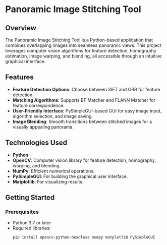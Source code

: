 # **Panoramic Image Stitching Tool**

## **Overview**

The Panoramic Image Stitching Tool is a Python-based application that combines overlapping images into seamless panoramic views. This project leverages computer vision algorithms for feature detection, homography estimation, image warping, and blending, all accessible through an intuitive graphical interface.

## **Features**

- **Feature Detection Options**: Choose between SIFT and ORB for feature detection.
- **Matching Algorithms**: Supports BF Matcher and FLANN Matcher for feature correspondence.
- **User-Friendly Interface**: PySimpleGUI-based GUI for easy image input, algorithm selection, and image saving.
- **Image Blending**: Smooth transitions between stitched images for a visually appealing panorama.

## **Technologies Used**

- **Python**
- **OpenCV**: Computer vision library for feature detection, homography, warping, and blending.
- **NumPy**: Efficient numerical operations.
- **PySimpleGUI**: For building the graphical user interface.
- **Matplotlib**: For visualizing results.

## **Getting Started**

### **Prerequisites**
- Python 3.7 or later
- Required libraries:
  ```bash
  pip install opencv-python-headless numpy matplotlib PySimpleGUI
